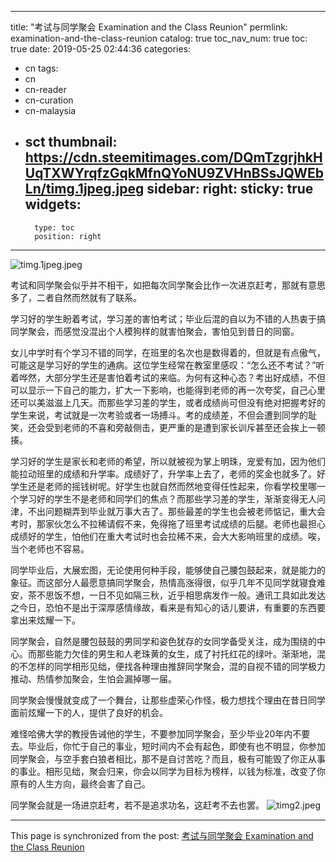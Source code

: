 
---
title: "考试与同学聚会 Examination and the Class Reunion"
permlink: examination-and-the-class-reunion
catalog: true
toc_nav_num: true
toc: true
date: 2019-05-25 02:44:36
categories:
- cn
tags:
- cn
- cn-reader
- cn-curation
- cn-malaysia
- sct
thumbnail: https://cdn.steemitimages.com/DQmTzgrjhkHUqTXWYrqfzGqkMfnQYoNU9ZVHnBSsJQWEbLn/timg.1jpeg.jpeg
sidebar:
    right:
        sticky: true
widgets:
    -
        type: toc
        position: right
---


![timg.1jpeg.jpeg](https://cdn.steemitimages.com/DQmTzgrjhkHUqTXWYrqfzGqkMfnQYoNU9ZVHnBSsJQWEbLn/timg.1jpeg.jpeg)

考试和同学聚会似乎并不相干，如把每次同学聚会比作一次进京赶考，那就有意思多了，二者自然而然就有了联系。

学习好的学生盼着考试，学习差的害怕考试；毕业后混的自以为不错的人热衷于搞同学聚会，而感觉没混出个人模狗样的就害怕聚会，害怕见到昔日的同窗。

女儿中学时有个学习不错的同学，在班里的名次也是数得着的，但就是有点傲气，可能这是学习好的学生的通病。这位学生经常在教室里感叹：“怎么还不考试？”听着哗然，大部分学生还是害怕着考试的来临。为何有这种心态？考出好成绩，不但可以显示一下自己的能力，扩大一下影响，也能得到老师的再一次夸奖，自己心里还可以美滋滋上几天。而那些学习差的学生，或者成绩尚可但没有绝对把握考好的学生来说，考试就是一次考验或者一场搏斗。考的成绩差，不但会遭到同学的耻笑，还会受到老师的不喜和旁敲侧击，更严重的是遭到家长训斥甚至还会挨上一顿揍。

学习好的学生是家长和老师的希望，所以就被视为掌上明珠，宠爱有加，因为他们能拉动班里的成绩和升学率。成绩好了，升学率上去了，老师的奖金也就多了。好学生还是老师的摇钱树呢。好学生也就自然而然地变得任性起来，你看学校里哪一个学习好的学生不是老师和同学们的焦点？而那些学习差的学生，渐渐变得无人问津，不出问题糊弄到毕业就万事大吉了。那些最差的学生也会被老师惦记，重大会考时，那家伙怎么不拉稀请假不来，免得拖了班里考试成绩的后腿。老师也最担心成绩好的学生，怕他们在重大考试时也会拉稀不来，会大大影响班里的成绩。唉，当个老师也不容易。

同学毕业后，大展宏图，无论使用何种手段，能够使自己腰包鼓起来，就是能力的象征。而这部分人最愿意搞同学聚会，热情高涨得很，似乎几年不见同学就寝食难安，茶不思饭不想，一日不见如隔三秋，近乎相思病发作一般。通讯工具如此发达之今日，恐怕不是出于深厚感情缘故，看来是有知心的话儿要讲，有重要的东西要拿出来炫耀一下。

同学聚会，自然是腰包鼓鼓的男同学和姿色犹存的女同学备受关注，成为围绕的中心。而那些能力欠佳的男生和人老珠黄的女生，成了衬托红花的绿叶。渐渐地，混的不怎样的同学相形见绌，便找各种理由推辞同学聚会，混的自视不错的同学极力推动、热情参加聚会，生怕会漏掉哪一届。

同学聚会慢慢就变成了一个舞台，让那些虚荣心作怪，极力想找个理由在昔日同学面前炫耀一下的人，提供了良好的机会。

难怪哈佛大学的教授告诫他的学生，不要参加同学聚会，至少毕业20年内不要去。毕业后，你忙于自己的事业，短时间内不会有起色，即使有也不明显，你参加同学聚会，与空手套白狼者相比，那不是自讨苦吃？而且，极有可能毁了你正从事的事业。相形见绌，聚会归来，你会以同学为目标为榜样，以钱为标准，改变了你原有的人生方向，最终会害了自己。

同学聚会就是一场进京赶考，若不是追求功名，这赶考不去也罢。
![timg2.jpeg](https://cdn.steemitimages.com/DQmXhBy2sSKLTsWFH9Rr4YDzxigPzP3rxkqBE5e9heWPFP8/timg2.jpeg)

- - -

This page is synchronized from the post: [考试与同学聚会 Examination and the Class Reunion](https://steemit.com/@bring/examination-and-the-class-reunion)
